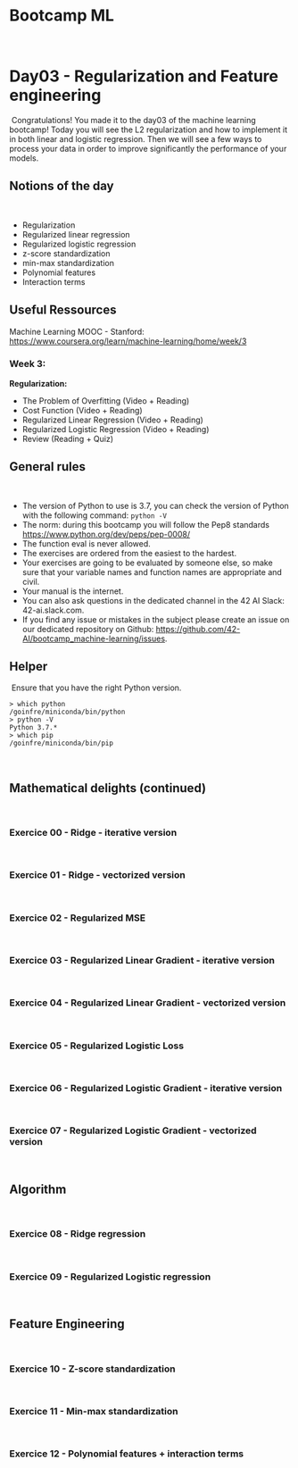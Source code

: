 # Bootcamp ML
​
# Day03 - Regularization and Feature engineering
​
Congratulations! You made it to the day03 of the machine learning bootcamp! Today you will see the L2 regularization and how to implement it in both linear and logistic regression. Then we will see a few ways to process your data in order to improve significantly the performance of your models. 
​
​
## Notions of the day
​
* Regularization 
* Regularized linear regression
* Regularized logistic regression
* z-score standardization
* min-max standardization
* Polynomial features
* Interaction terms 


## Useful Ressources  
  
Machine Learning MOOC - Stanford:  
https://www.coursera.org/learn/machine-learning/home/week/3

### Week 3: 

**Regularization:**

* The Problem of Overfitting (Video + Reading)
* Cost Function (Video + Reading)
* Regularized Linear Regression (Video + Reading)
* Regularized Logistic Regression (Video + Reading)
* Review (Reading + Quiz)
 
 
## General rules
​
* The version of Python to use is 3.7, you can check the version of Python with the following command: `python -V`
* The norm: during this bootcamp you will follow the Pep8 standards https://www.python.org/dev/peps/pep-0008/
* The function eval is never allowed.
* The exercises are ordered from the easiest to the hardest.
* Your exercises are going to be evaluated by someone else, so make sure that your variable names and function names are appropriate and civil. 
* Your manual is the internet.
* You can also ask questions in the dedicated channel in the 42 AI Slack: 42-ai.slack.com.
* If you find any issue or mistakes in the subject please create an issue on our dedicated repository on Github:  https://github.com/42-AI/bootcamp_machine-learning/issues.
​
## Helper 
​
Ensure that you have the right Python version.
​
```
> which python
/goinfre/miniconda/bin/python
> python -V
Python 3.7.*
> which pip
/goinfre/miniconda/bin/pip
```
​
## Mathematical delights (continued)
​
### Exercice 00 - Ridge - iterative version 
​
### Exercice 01 - Ridge - vectorized version
​
### Exercice 02 - Regularized MSE
​
### Exercice 03 - Regularized Linear Gradient - iterative version
​
### Exercice 04 - Regularized Linear Gradient - vectorized version
​
### Exercice 05 - Regularized Logistic Loss
​
### Exercice 06 - Regularized Logistic Gradient - iterative version
​
### Exercice 07 - Regularized Logistic Gradient - vectorized version
​
​
## Algorithm
​
### Exercice 08 - Ridge regression
​
### Exercice 09 - Regularized Logistic regression
​
​
## Feature Engineering
​
### Exercice 10 - Z-score standardization
​
### Exercice 11 - Min-max standardization
​
### Exercice 12 - Polynomial features + interaction terms
